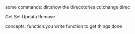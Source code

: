 some commands:
dir:show the direcotories
cd:change direc

Get
Set
Updata
Remove

concepts:
function:you write function to get things done